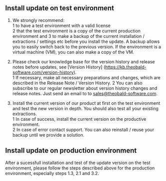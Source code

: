 ## Install update on test environment
1. We strongly recommend: <br>
 1 to have a test environment with a valid license  
 2 that the test environment is a copy of the current production environment and
 3 to make a backup of the current installation / extractions / settings etc before you install the update. A backup allows you to easily switch back to the previous version. If the environment is a virtual machine (VM), you can also make a copy of the VM. 


2. Please check our knowledge base for the version history and release notes before updates, see [Version History] (https://kb.theobald-software.com/version-history). <br>
 1 If necessary, make all necessary preparations and changes, which are described in the Release Note / Version History. 
 2 You can also subscribe to our regular newsletter about version history changes and release notes. Just send an email to to sales@theobald-software.com.  

3. Install the current version of our product at first on the test environment and test the new version in depth. You should also test all your existing extractions. <br>
 1 In case of success, install the current version on the productive environment.    
 2 In case of error contact support. You can also reinstall / reuse your backup until we provide a solution. 

## Install update on production environment
After a sucessfull installation and test of the update version on the test environment, please follow the steps described above for the production environment, especially steps 1.3,  2.1 and 3.2.